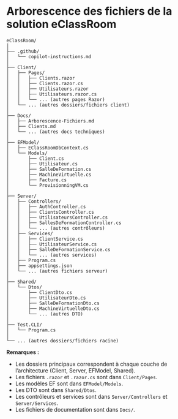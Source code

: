 # Arborescence des fichiers de la solution eClassRoom

```
eClassRoom/
│
├── .github/
│   └── copilot-instructions.md
│
├── Client/
│   ├── Pages/
│   │   ├── Clients.razor
│   │   ├── Clients.razor.cs
│   │   ├── Utilisateurs.razor
│   │   ├── Utilisateurs.razor.cs
│   │   └── ... (autres pages Razor)
│   └── ... (autres dossiers/fichiers client)
│
├── Docs/
│   ├── Arborescence-Fichiers.md
│   ├── Clients.md
│   └── ... (autres docs techniques)
│
├── EFModel/
│   ├── EClassRoomDbContext.cs
│   └── Models/
│       ├── Client.cs
│       ├── Utilisateur.cs
│       ├── SalleDeFormation.cs
│       ├── MachineVirtuelle.cs
│       ├── Facture.cs
│       └── ProvisionningVM.cs
│
├── Server/
│   ├── Controllers/
│   │   ├── AuthController.cs
│   │   ├── ClientsController.cs
│   │   ├── UtilisateursController.cs
│   │   ├── SallesDeFormationController.cs
│   │   └── ... (autres contrôleurs)
│   ├── Services/
│   │   ├── ClientService.cs
│   │   ├── UtilisateurService.cs
│   │   ├── SalleDeFormationService.cs
│   │   └── ... (autres services)
│   ├── Program.cs
│   ├── appsettings.json
│   └── ... (autres fichiers serveur)
│
├── Shared/
│   └── Dtos/
│       ├── ClientDto.cs
│       ├── UtilisateurDto.cs
│       ├── SalleDeFormationDto.cs
│       ├── MachineVirtuelleDto.cs
│       └── ... (autres DTO)
│
├── Test.CLI/
│   └── Program.cs
│
└── ... (autres dossiers/fichiers racine)
```

**Remarques :**
- Les dossiers principaux correspondent à chaque couche de l’architecture (Client, Server, EFModel, Shared).
- Les fichiers `.razor` et `.razor.cs` sont dans `Client/Pages`.
- Les modèles EF sont dans `EFModel/Models`.
- Les DTO sont dans `Shared/Dtos`.
- Les contrôleurs et services sont dans `Server/Controllers` et `Server/Services`.
- Les fichiers de documentation sont dans `Docs/`.
